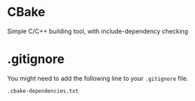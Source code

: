 # CBake
Simple C/C++ building tool, with include-dependency checking


# .gitignore
You might need to add the following line to your `.gitignore` file.

```.cbake-dependencies.txt```
